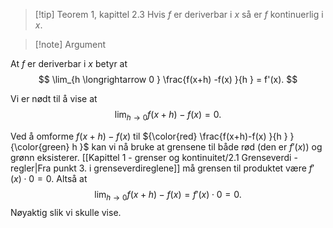 
> [!tip] Teorem 1, kapittel 2.3
>  Hvis $f$ er deriverbar i $x$ så er $f$ kontinuerlig i $x$.

> [!note] Argument 
> 

At $f$ er deriverbar i $x$ betyr at
$$
\lim_{h \longrightarrow  0 } \frac{f(x+h) -f(x) }{h } = f'(x). 
$$

Vi er nødt til å vise at 
$$
\lim_{h \longrightarrow  0 } f(x+h)-f(x) = 0. 
$$

Ved å omforme $f(x+h)-f(x)$ til ${\color{red} \frac{f(x+h)-f(x) }{h } } {\color{green} h }$ kan vi nå bruke at grensene til både rød (den er $f'(x)$) og grønn eksisterer. [[Kapittel 1 - grenser og kontinuitet/2.1 Grenseverdi - regler|Fra punkt 3. i grenseverdireglene]] må grensen til produktet være $f'(x)\cdot 0 = 0$. Altså at
$$
\lim_{h \longrightarrow  0 } f(x+h)-f(x) = f'(x)\cdot0 =0. 
$$
Nøyaktig slik vi skulle vise.